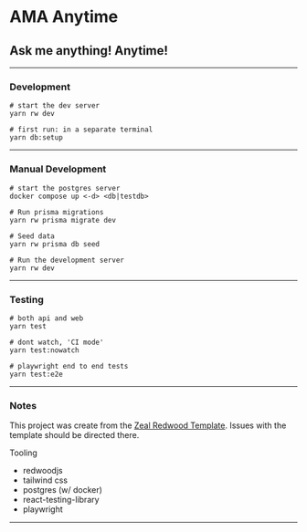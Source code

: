 # AMA Anytime

## Ask me anything! Anytime!

---

### Development
```terminal
# start the dev server
yarn rw dev

# first run: in a separate terminal
yarn db:setup
```

---

### Manual Development
```terminal
# start the postgres server
docker compose up <-d> <db|testdb>

# Run prisma migrations
yarn rw prisma migrate dev

# Seed data
yarn rw prisma db seed

# Run the development server
yarn rw dev
```

---

### Testing
```terminal
# both api and web
yarn test

# dont watch, 'CI mode'
yarn test:nowatch

# playwright end to end tests
yarn test:e2e
```

---

### Notes
This project was create from the [Zeal Redwood Template](https://github.com/codingzeal/redwood-template-app). Issues with the template should be directed there.

Tooling
- redwoodjs
- tailwind css
- postgres (w/ docker)
- react-testing-library
- playwright

---
